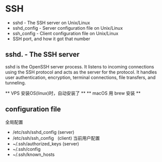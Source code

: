 # SSH

- sshd - The SSH server on Unix/Linux
- sshd_config - Server configuration file on Unix/Linux
- ssh_config - Client configuration file on Unix/Linux
- SSH port, and how it got that number

## sshd. - The SSH server

sshd is the OpenSSH server process. It listens to incoming connections using the SSH protocol and acts as the server for the protocol. It handles user authentication, encryption, terminal connections, file transfers, and tunneling.

** VPS 安装OS(linux)时，自动安装了 **
** macOS 用 brew 安装 **

## configuration file

全局配置
* /etc/ssh/sshd_config  (server)
* /etc/ssh/ssh_config   (client)
当前用户配置
* ~/.ssh/authorized_keys (server)
* ~/.ssh/config    
* ~/.ssh/known_hosts





